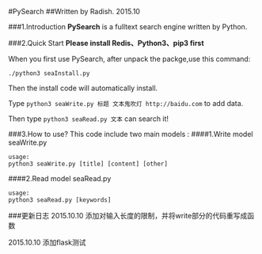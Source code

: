 #PySearch
##Written by Radish. 2015.10


###1.Introduction
**PySearch** is a fulltext search engine written by Python.


###2.Quick Start
**Please install Redis、Python3、pip3 first**

When you first use PySearch, after unpack the packge,use this command:
	
	./python3 seaInstall.py

Then the install code will automatically install.

Type ```python3 seaWrite.py 标题 文本鬼吹灯 http://baidu.com```
to add data.

Then type ```python3 seaRead.py 文本``` can search it!

###3.How to use?
This code include two main models :
####1.Write model
	seaWrite.py 

	usage:
	python3 seaWrite.py [title] [content] [other]
	
####2.Read model
	seaRead.py 
	
	usage:
	python3 seaRead.py [keywords]
	
###更新日志
2015.10.10 添加对输入长度的限制，并将write部分的代码重写成函数

2015.10.10 添加flask测试